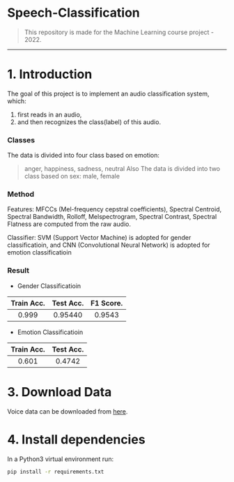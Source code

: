 # Speech-Classification

> This repository is made for the Machine Learning course project - 2022.

---
# 1. Introduction

The goal of this project is to implement an audio classification system, which:
1. first reads in an audio,
2. and then recognizes the class(label) of this audio.


### Classes

The data is divided into four class based on emotion:
> anger, happiness, sadness, neutral
Also The data is divided into two class based on sex:
> male, female


### Method

Features: MFCCs (Mel-frequency cepstral coefficients), Spectral Centroid, Spectral Bandwidth, Rolloff, Melspectrogram, Spectral Contrast, Spectral Flatness are computed from the raw audio.

Classifier: SVM (Support Vector Machine) is adopted for gender classificatioin, and CNN (Convolutional Neural Network) is adopted for emotion classificatioin

### Result

- Gender Classificatioin

| Train Acc.      |  Test Acc.  |  F1 Score.  |
| :-------------: | :---------: | :---------: |
|      0.999      |   0.95440   |    0.9543   |

- Emotion Classificatioin

| Train Acc.      |  Test Acc.  |
| :-------------: | :---------: |
|      0.601      |   0.4742    |


# 3. Download Data

Voice data can be downloaded from [here](https://drive.google.com/drive/folders/1wnJ9eFlnJZsY1lNTOgLbnRrVgc_RDUNI?usp=drive_link).

# 4. Install dependencies

In a Python3 virtual environment run:

```bash
pip install -r requirements.txt
```

